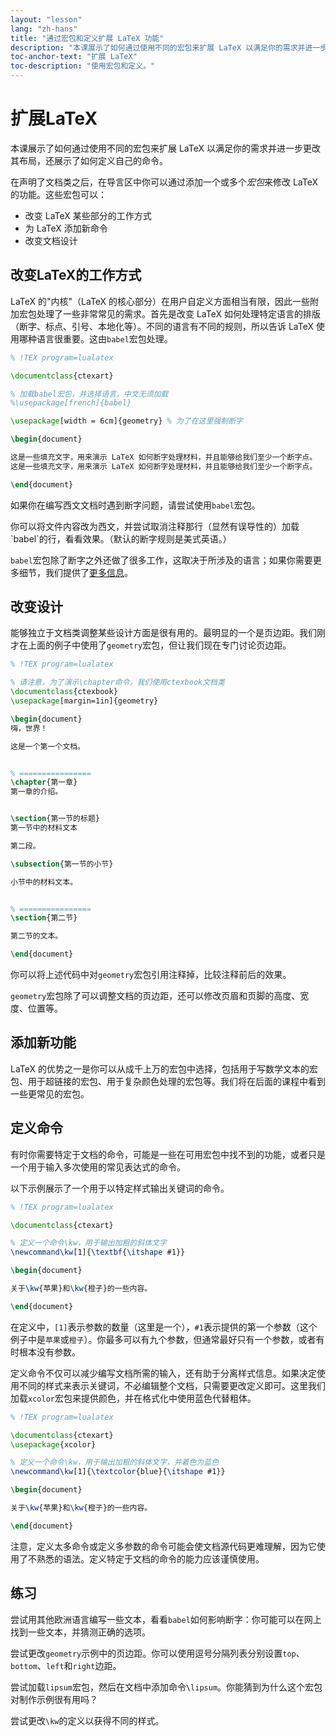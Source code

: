 ```yaml
---
layout: "lesson"
lang: "zh-hans"
title: "通过宏包和定义扩展 LaTeX 功能"
description: "本课展示了如何通过使用不同的宏包来扩展 LaTeX 以满足你的需求并进一步更改其布局，还展示了如何定义自己的命令。"
toc-anchor-text: "扩展 LaTeX"
toc-description: "使用宏包和定义。"
---
```


# 扩展LaTeX

<span
  class="summary">本课展示了如何通过使用不同的宏包来扩展 LaTeX 以满足你的需求并进一步更改其布局，还展示了如何定义自己的命令。</span>

在声明了文档类之后，在导言区中你可以通过添加一个或多个*宏包*来修改 LaTeX 的功能。这些宏包可以：

- 改变 LaTeX 某些部分的工作方式
- 为 LaTeX 添加新命令
- 改变文档设计

## 改变LaTeX的工作方式

LaTeX 的"内核"（LaTeX 的核心部分）在用户自定义方面相当有限，因此一些附加宏包处理了一些非常常见的需求。首先是改变 LaTeX 如何处理特定语言的排版（断字、标点、引号、本地化等）。不同的语言有不同的规则，所以告诉 LaTeX 使用哪种语言很重要。这由`babel`宏包处理。

```latex
% !TEX program=lualatex

\documentclass{ctexart}

% 加载babel宏包，并选择语言，中文无须加载
%\usepackage[french]{babel}

\usepackage[width = 6cm]{geometry} % 为了在这里强制断字

\begin{document}

这是一些填充文字，用来演示 LaTeX 如何断字处理材料，并且能够给我们至少一个断字点。
这是一些填充文字，用来演示 LaTeX 如何断字处理材料，并且能够给我们至少一个断字点。

\end{document}
```

如果你在编写西文文档时遇到断字问题，请尝试使用`babel`宏包。

<p class="hint">你可以将文件内容改为西文，并尝试取消注释那行（显然有误导性的）加载`babel`的行，看看效果。（默认的断字规则是美式英语。）</p>

`babel`宏包除了断字之外还做了很多工作，这取决于所涉及的语言；如果你需要更多细节，我们提供了[更多信息](more-06)。

## 改变设计

能够独立于文档类调整某些设计方面是很有用的。最明显的一个是页边距。我们刚才在上面的例子中使用了`geometry`宏包，但让我们现在专门讨论页边距。

```latex
% !TEX program=lualatex

% 请注意，为了演示\chapter命令，我们使用ctexbook文档类
\documentclass{ctexbook} 
\usepackage[margin=1in]{geometry}

\begin{document}
嗨，世界！

这是一个第一个文档。


% ================
\chapter{第一章}
第一章的介绍。


\section{第一节的标题}
第一节中的材料文本

第二段。

\subsection{第一节的小节}

小节中的材料文本。


% ================
\section{第二节}

第二节的文本。

\end{document}
```

你可以将上述代码中对`geometry`宏包引用注释掉，比较注释前后的效果。

`geometry`宏包除了可以调整文档的页边距，还可以修改页眉和页脚的高度、宽度、位置等。

## 添加新功能

LaTeX 的优势之一是你可以从成千上万的宏包中选择，包括用于写数学文本的宏包、用于超链接的宏包、用于复杂颜色处理的宏包等。我们将在后面的课程中看到一些更常见的宏包。

## 定义命令

有时你需要特定于文档的命令，可能是一些在可用宏包中找不到的功能，或者只是一个用于输入多次使用的常见表达式的命令。

以下示例展示了一个用于以特定样式输出关键词的命令。

```latex
% !TEX program=lualatex

\documentclass{ctexart}

% 定义一个命令\kw，用于输出加粗的斜体文字
\newcommand\kw[1]{\textbf{\itshape #1}}

\begin{document}

关于\kw{苹果}和\kw{橙子}的一些内容。

\end{document}
```

在定义中，`[1]`表示参数的数量（这里是一个），`#1`表示提供的第一个参数（这个例子中是`苹果`或`橙子`）。你最多可以有九个参数，但通常最好只有一个参数，或者有时根本没有参数。

定义命令不仅可以减少编写文档所需的输入，还有助于分离样式信息。如果决定使用不同的样式来表示关键词，不必编辑整个文档，只需要更改定义即可。这里我们加载`xcolor`宏包来提供颜色，并在格式化中使用蓝色代替粗体。

```latex
% !TEX program=lualatex

\documentclass{ctexart}
\usepackage{xcolor}

% 定义一个命令\kw，用于输出加粗的斜体文字，并着色为蓝色
\newcommand\kw[1]{\textcolor{blue}{\itshape #1}}

\begin{document}

关于\kw{苹果}和\kw{橙子}的一些内容。

\end{document}
```

注意，定义太多命令或定义多参数的命令可能会使文档源代码更难理解，因为它使用了不熟悉的语法。定义特定于文档的命令的能力应该谨慎使用。

## 练习

尝试用其他欧洲语言编写一些文本，看看`babel`如何影响断字：你可能可以在网上找到一些文本，并猜测正确的选项。

尝试更改`geometry`示例中的页边距。你可以使用逗号分隔列表分别设置`top`、`bottom`、`left`和`right`边距。

尝试加载`lipsum`宏包，然后在文档中添加命令`\lipsum`。你能猜到为什么这个宏包对制作示例很有用吗？

尝试更改`\kw`的定义以获得不同的样式。
